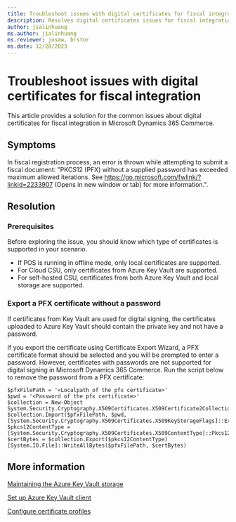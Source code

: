```yaml
---
title: Troubleshoot issues with digital certificates for fiscal integration
description: Resolves digital certificates issues for fiscal integration in Microsoft Dynamics 365 Commerce.
author: jialinhuang
ms.author: jialinhuang
ms.reviewer: josaw, brstor
ms.date: 12/28/2023
---
```


# Troubleshoot issues with digital certificates for fiscal integration

This article provides a solution for the common issues about digital certificates for fiscal integration in Microsoft Dynamics 365 Commerce.

## Symptoms

In fiscal registration process, an error is thrown while attempting to submit a fiscal document: "PKCS12 (PFX) without a supplied password has exceeded maximum allowed iterations. See https://go.microsoft.com/fwlink/?linkid=2233907 (Opens in new window or tab) for more information.".

## Resolution

### Prerequisites

Before exploring the issue, you should know which type of certificates is supported in your scenario.

- If POS is running in offline mode, only local certificates are supported.
- For Cloud CSU, only certificates from Azure Key Vault are supported.
- For self-hosted CSU, certificates from both Azure Key Vault and local storage are supported.

### Export a PFX certificate without a password

If certificates from Key Vault are used for digital signing, the certificates uploaded to Azure Key Vault should contain the private key and not have a password.

If you export the certificate using Certificate Export Wizard, a PFX certificate format should be selected and you will be prompted to enter a password. However, certificates with passwords are not supported for digital signing in Microsoft Dynamics 365 Commerce. Run the script below to remove the password from a PFX certificate:

```pwsh
$pfxFilePath = '<Localpath of the pfx certificate>'
$pwd = '<Password of the pfx certificate>'
$collection = New-Object System.Security.Cryptography.X509Certificates.X509Certificate2Collection
$collection.Import($pfxFilePath, $pwd, [System.Security.Cryptography.X509Certificates.X509KeyStorageFlags]::Exportable)
$pkcs12ContentType = [System.Security.Cryptography.X509Certificates.X509ContentType]::Pkcs12
$certBytes = $collection.Export($pkcs12ContentType)
[System.IO.File]::WriteAllBytes($pfxFilePath, $certBytes)
```

## More information

[Maintaining the Azure Key Vault storage](https://support.microsoft.com/topic/maintaining-azure-key-vault-storage-ebd478ba-446e-61cc-4a17-39c1a64cc2d6)

[Set up Azure Key Vault client](https://learn.microsoft.com/dynamics365/finance/localizations/global/setting-up-azure-key-vault-client)

[Configure certificate profiles](https://learn.microsoft.com/dynamics365/commerce/localizations/global/certificate-profiles-for-retail-stores)
